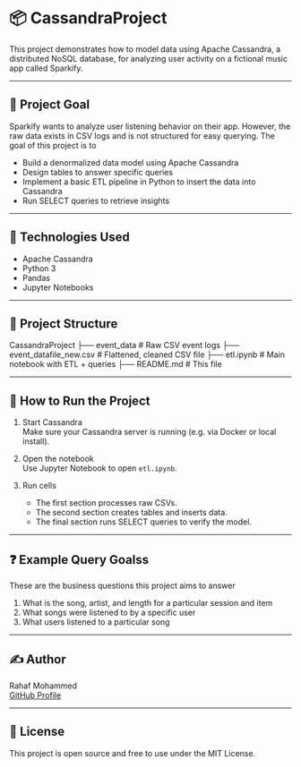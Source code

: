 # 📦 CassandraProject

This project demonstrates how to model data using Apache Cassandra, a distributed NoSQL database, for analyzing user activity on a fictional music app called Sparkify.

---

## 🎯 Project Goal

Sparkify wants to analyze user listening behavior on their app. However, the raw data exists in CSV logs and is not structured for easy querying. The goal of this project is to
- Build a denormalized data model using Apache Cassandra
- Design tables to answer specific queries
- Implement a basic ETL pipeline in Python to insert the data into Cassandra
- Run SELECT queries to retrieve insights

---

## 🧱 Technologies Used
- Apache Cassandra
- Python 3
- Pandas
- Jupyter Notebooks

---

## 📁 Project Structure

CassandraProject
├── event_data # Raw CSV event logs
├── event_datafile_new.csv # Flattened, cleaned CSV file
├── etl.ipynb # Main notebook with ETL + queries
├── README.md # This file

---

## 🧪 How to Run the Project

1. Start Cassandra  
   Make sure your Cassandra server is running (e.g. via Docker or local install).

2. Open the notebook  
   Use Jupyter Notebook to open `etl.ipynb`.

3. Run cells  
   - The first section processes raw CSVs.
   - The second section creates tables and inserts data.
   - The final section runs SELECT queries to verify the model.

---

## ❓ Example Query Goalss

These are the business questions this project aims to answer
1. What is the song, artist, and length for a particular session and item
2. What songs were listened to by a specific user
3. What users listened to a particular song

---

## ✍️ Author

Rahaf Mohammed  
[GitHub Profile](httpsgithub.comRahafMohoammed)

---

## 📜 License

This project is open source and free to use under the MIT License.
